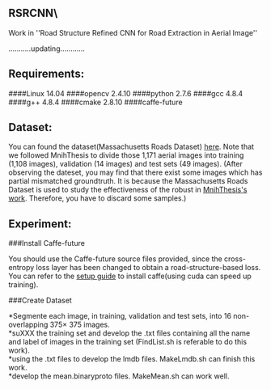 ## RSRCNN\
Work in ''Road Structure Refined CNN for Road Extraction in Aerial Image''

...........updating............

Requirements:
--------------------------------------------
####Linux 14.04
####opencv 2.4.10
####python 2.7.6
####gcc 4.8.4
####g++ 4.8.4
####cmake 2.8.10
####caffe-future


Dataset:
---------------------------------------------
You can found the dataset(Massachusetts Roads Dataset) [here](https://www.cs.toronto.edu/%7Evmnih/data/.).  Note that we followed MnihThesis to divide those 1,171 aerial
images into training (1,108 images), validation (14 images) and test sets (49 images).
(After observing the dateset, you may find that there exist some images which has partial mismatched groundtruth. 
It is because the Massachusetts Roads Dataset is used to study the effectiveness of the robust in [MnihThesis's work](https://www.cs.toronto.edu/%7Evmnih/docs/Mnih_Volodymyr_PhD_Thesis.pdf).
Therefore, you have to discard some samples.)

Experiment:
---------------------------------------------
###Install Caffe-future

You should use the Caffe-future source files provided, since the cross-entropy loss layer has been changed to obtain a road-structure-based loss. You can refer to the [setup guide](http://caffe.berkeleyvision.org/install_apt.html) to install caffe(using cuda can speed up training). 

###Create Dataset

*Segmente each image, in training, validation and test sets, into 16 non-overlapping 375× 375 images. <br>
*suXXX the training set and develop the .txt files containing all the name and label of images in the  training set (FindList.sh is referable to do this work).<br>
*using the .txt files to develop the lmdb files. MakeLmdb.sh can finish this work.<br>
*develop the mean.binaryproto files. MakeMean.sh can work well.<br>
